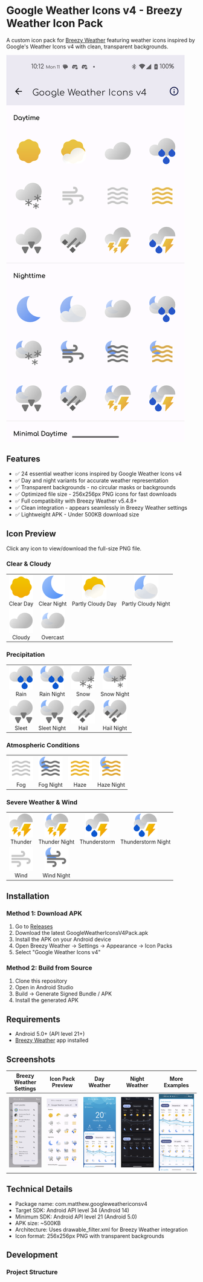 # Google Weather Icons v4 - Breezy Weather Icon Pack
A custom icon pack for [Breezy Weather](https://github.com/breezy-weather/breezy-weather) featuring weather icons inspired by Google's Weather Icons v4 with clean, transparent backgrounds.

![Preview](https://raw.githubusercontent.com/mbatthew/GoogleWeatherIconsV4Pack/main/app/src/main/assets/preview.png)

## Features
- ✅ 24 essential weather icons inspired by Google Weather Icons v4
- ✅ Day and night variants for accurate weather representation  
- ✅ Transparent backgrounds - no circular masks or backgrounds
- ✅ Optimized file size - 256x256px PNG icons for fast downloads
- ✅ Full compatibility with Breezy Weather v5.4.8+
- ✅ Clean integration - appears seamlessly in Breezy Weather settings
- ✅ Lightweight APK - Under 500KB download size

## Icon Preview
Click any icon to view/download the full-size PNG file.

### Clear & Cloudy
<table>
  <tr>
    <td align="center">
      <a href="https://raw.githubusercontent.com/mbatthew/GoogleWeatherIconsV4Pack/main/app/src/main/res/drawable/weather_clear_day.png">
        <img src="https://raw.githubusercontent.com/mbatthew/GoogleWeatherIconsV4Pack/main/app/src/main/res/drawable/weather_clear_day.png" width="64" alt="Clear Day"/>
      </a>
      <br/>Clear Day
    </td>
    <td align="center">
      <a href="https://raw.githubusercontent.com/mbatthew/GoogleWeatherIconsV4Pack/main/app/src/main/res/drawable/weather_clear_night.png">
        <img src="https://raw.githubusercontent.com/mbatthew/GoogleWeatherIconsV4Pack/main/app/src/main/res/drawable/weather_clear_night.png" width="64" alt="Clear Night"/>
      </a>
      <br/>Clear Night
    </td>
    <td align="center">
      <a href="https://raw.githubusercontent.com/mbatthew/GoogleWeatherIconsV4Pack/main/app/src/main/res/drawable/weather_partly_cloudy_day.png">
        <img src="https://raw.githubusercontent.com/mbatthew/GoogleWeatherIconsV4Pack/main/app/src/main/res/drawable/weather_partly_cloudy_day.png" width="64" alt="Partly Cloudy Day"/>
      </a>
      <br/>Partly Cloudy Day
    </td>
    <td align="center">
      <a href="https://raw.githubusercontent.com/mbatthew/GoogleWeatherIconsV4Pack/main/app/src/main/res/drawable/weather_partly_cloudy_night.png">
        <img src="https://raw.githubusercontent.com/mbatthew/GoogleWeatherIconsV4Pack/main/app/src/main/res/drawable/weather_partly_cloudy_night.png" width="64" alt="Partly Cloudy Night"/>
      </a>
      <br/>Partly Cloudy Night
    </td>
  </tr>
  <tr>
    <td align="center">
      <a href="https://raw.githubusercontent.com/mbatthew/GoogleWeatherIconsV4Pack/main/app/src/main/res/drawable/weather_cloudy_day.png">
        <img src="https://raw.githubusercontent.com/mbatthew/GoogleWeatherIconsV4Pack/main/app/src/main/res/drawable/weather_cloudy_day.png" width="64" alt="Cloudy"/>
      </a>
      <br/>Cloudy
    </td>
    <td align="center">
      <a href="https://raw.githubusercontent.com/mbatthew/GoogleWeatherIconsV4Pack/main/app/src/main/res/drawable/weather_cloudy_night.png">
        <img src="https://raw.githubusercontent.com/mbatthew/GoogleWeatherIconsV4Pack/main/app/src/main/res/drawable/weather_cloudy_night.png" width="64" alt="Overcast"/>
      </a>
      <br/>Overcast
    </td>
    <td align="center"></td>
    <td align="center"></td>
  </tr>
</table>

### Precipitation
<table>
  <tr>
    <td align="center">
      <a href="https://raw.githubusercontent.com/mbatthew/GoogleWeatherIconsV4Pack/main/app/src/main/res/drawable/weather_rain_day.png">
        <img src="https://raw.githubusercontent.com/mbatthew/GoogleWeatherIconsV4Pack/main/app/src/main/res/drawable/weather_rain_day.png" width="64" alt="Rain"/>
      </a>
      <br/>Rain
    </td>
    <td align="center">
      <a href="https://raw.githubusercontent.com/mbatthew/GoogleWeatherIconsV4Pack/main/app/src/main/res/drawable/weather_rain_night.png">
        <img src="https://raw.githubusercontent.com/mbatthew/GoogleWeatherIconsV4Pack/main/app/src/main/res/drawable/weather_rain_night.png" width="64" alt="Rain Night"/>
      </a>
      <br/>Rain Night
    </td>
    <td align="center">
      <a href="https://raw.githubusercontent.com/mbatthew/GoogleWeatherIconsV4Pack/main/app/src/main/res/drawable/weather_snow_day.png">
        <img src="https://raw.githubusercontent.com/mbatthew/GoogleWeatherIconsV4Pack/main/app/src/main/res/drawable/weather_snow_day.png" width="64" alt="Snow"/>
      </a>
      <br/>Snow
    </td>
    <td align="center">
      <a href="https://raw.githubusercontent.com/mbatthew/GoogleWeatherIconsV4Pack/main/app/src/main/res/drawable/weather_snow_night.png">
        <img src="https://raw.githubusercontent.com/mbatthew/GoogleWeatherIconsV4Pack/main/app/src/main/res/drawable/weather_snow_night.png" width="64" alt="Snow Night"/>
      </a>
      <br/>Snow Night
    </td>
  </tr>
  <tr>
    <td align="center">
      <a href="https://raw.githubusercontent.com/mbatthew/GoogleWeatherIconsV4Pack/main/app/src/main/res/drawable/weather_sleet_day.png">
        <img src="https://raw.githubusercontent.com/mbatthew/GoogleWeatherIconsV4Pack/main/app/src/main/res/drawable/weather_sleet_day.png" width="64" alt="Sleet"/>
      </a>
      <br/>Sleet
    </td>
    <td align="center">
      <a href="https://raw.githubusercontent.com/mbatthew/GoogleWeatherIconsV4Pack/main/app/src/main/res/drawable/weather_sleet_night.png">
        <img src="https://raw.githubusercontent.com/mbatthew/GoogleWeatherIconsV4Pack/main/app/src/main/res/drawable/weather_sleet_night.png" width="64" alt="Sleet Night"/>
      </a>
      <br/>Sleet Night
    </td>
    <td align="center">
      <a href="https://raw.githubusercontent.com/mbatthew/GoogleWeatherIconsV4Pack/main/app/src/main/res/drawable/weather_hail_day.png">
        <img src="https://raw.githubusercontent.com/mbatthew/GoogleWeatherIconsV4Pack/main/app/src/main/res/drawable/weather_hail_day.png" width="64" alt="Hail"/>
      </a>
      <br/>Hail
    </td>
    <td align="center">
      <a href="https://raw.githubusercontent.com/mbatthew/GoogleWeatherIconsV4Pack/main/app/src/main/res/drawable/weather_hail_night.png">
        <img src="https://raw.githubusercontent.com/mbatthew/GoogleWeatherIconsV4Pack/main/app/src/main/res/drawable/weather_hail_night.png" width="64" alt="Hail Night"/>
      </a>
      <br/>Hail Night
    </td>
  </tr>
</table>

### Atmospheric Conditions
<table>
  <tr>
    <td align="center">
      <a href="https://raw.githubusercontent.com/mbatthew/GoogleWeatherIconsV4Pack/main/app/src/main/res/drawable/weather_fog_day.png">
        <img src="https://raw.githubusercontent.com/mbatthew/GoogleWeatherIconsV4Pack/main/app/src/main/res/drawable/weather_fog_day.png" width="64" alt="Fog"/>
      </a>
      <br/>Fog
    </td>
    <td align="center">
      <a href="https://raw.githubusercontent.com/mbatthew/GoogleWeatherIconsV4Pack/main/app/src/main/res/drawable/weather_fog_night.png">
        <img src="https://raw.githubusercontent.com/mbatthew/GoogleWeatherIconsV4Pack/main/app/src/main/res/drawable/weather_fog_night.png" width="64" alt="Fog Night"/>
      </a>
      <br/>Fog Night
    </td>
    <td align="center">
      <a href="https://raw.githubusercontent.com/mbatthew/GoogleWeatherIconsV4Pack/main/app/src/main/res/drawable/weather_haze_day.png">
        <img src="https://raw.githubusercontent.com/mbatthew/GoogleWeatherIconsV4Pack/main/app/src/main/res/drawable/weather_haze_day.png" width="64" alt="Haze"/>
      </a>
      <br/>Haze
    </td>
    <td align="center">
      <a href="https://raw.githubusercontent.com/mbatthew/GoogleWeatherIconsV4Pack/main/app/src/main/res/drawable/weather_haze_night.png">
        <img src="https://raw.githubusercontent.com/mbatthew/GoogleWeatherIconsV4Pack/main/app/src/main/res/drawable/weather_haze_night.png" width="64" alt="Haze Night"/>
      </a>
      <br/>Haze Night
    </td>
  </tr>
</table>

### Severe Weather & Wind
<table>
  <tr>
    <td align="center">
      <a href="https://raw.githubusercontent.com/mbatthew/GoogleWeatherIconsV4Pack/main/app/src/main/res/drawable/weather_thunder_day.png">
        <img src="https://raw.githubusercontent.com/mbatthew/GoogleWeatherIconsV4Pack/main/app/src/main/res/drawable/weather_thunder_day.png" width="64" alt="Thunder"/>
      </a>
      <br/>Thunder
    </td>
    <td align="center">
      <a href="https://raw.githubusercontent.com/mbatthew/GoogleWeatherIconsV4Pack/main/app/src/main/res/drawable/weather_thunder_night.png">
        <img src="https://raw.githubusercontent.com/mbatthew/GoogleWeatherIconsV4Pack/main/app/src/main/res/drawable/weather_thunder_night.png" width="64" alt="Thunder Night"/>
      </a>
      <br/>Thunder Night
    </td>
    <td align="center">
      <a href="https://raw.githubusercontent.com/mbatthew/GoogleWeatherIconsV4Pack/main/app/src/main/res/drawable/weather_thunderstorm_day.png">
        <img src="https://raw.githubusercontent.com/mbatthew/GoogleWeatherIconsV4Pack/main/app/src/main/res/drawable/weather_thunderstorm_day.png" width="64" alt="Thunderstorm"/>
      </a>
      <br/>Thunderstorm
    </td>
    <td align="center">
      <a href="https://raw.githubusercontent.com/mbatthew/GoogleWeatherIconsV4Pack/main/app/src/main/res/drawable/weather_thunderstorm_night.png">
        <img src="https://raw.githubusercontent.com/mbatthew/GoogleWeatherIconsV4Pack/main/app/src/main/res/drawable/weather_thunderstorm_night.png" width="64" alt="Thunderstorm Night"/>
      </a>
      <br/>Thunderstorm Night
    </td>
  </tr>
  <tr>
    <td align="center">
      <a href="https://raw.githubusercontent.com/mbatthew/GoogleWeatherIconsV4Pack/main/app/src/main/res/drawable/weather_wind_day.png">
        <img src="https://raw.githubusercontent.com/mbatthew/GoogleWeatherIconsV4Pack/main/app/src/main/res/drawable/weather_wind_day.png" width="64" alt="Wind"/>
      </a>
      <br/>Wind
    </td>
    <td align="center">
      <a href="https://raw.githubusercontent.com/mbatthew/GoogleWeatherIconsV4Pack/main/app/src/main/res/drawable/weather_wind_night.png">
        <img src="https://raw.githubusercontent.com/mbatthew/GoogleWeatherIconsV4Pack/main/app/src/main/res/drawable/weather_wind_night.png" width="64" alt="Wind Night"/>
      </a>
      <br/>Wind Night
    </td>
    <td align="center"></td>
    <td align="center"></td>
  </tr>
</table>

## Installation
### Method 1: Download APK
1. Go to [Releases](https://github.com/mbatthew/GoogleWeatherIconsV4Pack/releases)
2. Download the latest GoogleWeatherIconsV4Pack.apk
3. Install the APK on your Android device
4. Open Breezy Weather → Settings → Appearance → Icon Packs
5. Select "Google Weather Icons v4"

### Method 2: Build from Source
1. Clone this repository
2. Open in Android Studio
3. Build → Generate Signed Bundle / APK
4. Install the generated APK

## Requirements
- Android 5.0+ (API level 21+)
- [Breezy Weather](https://github.com/breezy-weather/breezy-weather) app installed

## Screenshots
| Breezy Weather Settings | Icon Pack Preview | Day Weather | Night Weather | More Examples |
|------------------------|-------------------|-------------|---------------|---------------|
| ![Settings](https://raw.githubusercontent.com/mbatthew/GoogleWeatherIconsV4Pack/main/app/src/main/assets/settings.png) | ![Preview](https://raw.githubusercontent.com/mbatthew/GoogleWeatherIconsV4Pack/main/app/src/main/assets/preview.png) | ![Weather Day](https://raw.githubusercontent.com/mbatthew/GoogleWeatherIconsV4Pack/main/app/src/main/assets/weather1.png) | ![Weather Night](https://raw.githubusercontent.com/mbatthew/GoogleWeatherIconsV4Pack/main/app/src/main/assets/weather-night.png) | ![Weather 2](https://raw.githubusercontent.com/mbatthew/GoogleWeatherIconsV4Pack/main/app/src/main/assets/weather2.png) |

## Technical Details
- Package name: com.matthew.googleweathericonsv4
- Target SDK: Android API level 34 (Android 14)
- Minimum SDK: Android API level 21 (Android 5.0)
- APK size: ~500KB
- Architecture: Uses drawable_filter.xml for Breezy Weather integration
- Icon format: 256x256px PNG with transparent backgrounds

## Development
### Project Structure
